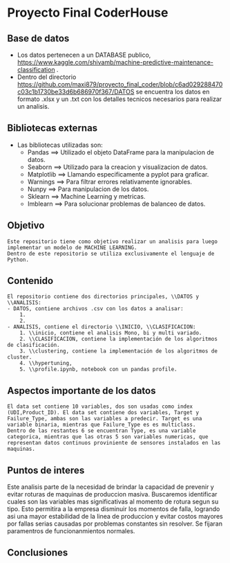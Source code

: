 # Proyecto Final CoderHouse

## Base de datos
- Los datos pertenecen a un DATABASE publico, https://www.kaggle.com/shivamb/machine-predictive-maintenance-classification .
- Dentro del directorio https://github.com/maxi879/proyecto_final_coder/blob/c6ad029288470c03c1b1730be33d6b686970f367/DATOS se encuentra los datos en formato .xlsx y un .txt con los detalles tecnicos necesarios para realizar un analisis.
## Bibliotecas externas 
- Las bibliotecas utilizadas son:
    - Pandas ==> Utilizado el objeto DataFrame para la manipulacion de  datos.
    - Seaborn ==> Utilizado para la creacion y visualizacion de datos.
    - Matplotlib ==> Llamando especificamente a pyplot para graficar.
    - Warnings ==> Para filtrar errores relativamente ignorables.
    - Nunpy ==> Para manipulacion de los datos.
    - Sklearn ==> Machine Learning y metricas.
    - Imblearn ==> Para solucionar problemas de balanceo de datos.
## Objetivo
    Este repositorio tiene como objetivo realizar un analisis para luego implementar un modelo de MACHINE LEARNING. 
    Dentro de este repositorio se utiliza exclusivamente el lenguaje de Python.
## Contenido
    El repositorio contiene dos directorios principales, \\DATOS y \\ANALISIS:
    - DATOS, contiene archivos .csv con los datos a analisar:
        1.
        2.
    - ANALISIS, contiene el directorio \\INICIO, \\CLASIFICACION:
        1. \\inicio, contiene el analisis Mono, bi y multi variado.
        2. \\CLASIFICACION, contiene la implementación de los algoritmos de clasificación. 
        3. \\clustering, contiene la implementación de los algoritmos de cluster.
        4. \\hypertuning, 
        5. \\profile.ipynb, notebook con un pandas profile.
## Aspectos importante de los datos
    El data set contiene 10 variables, dos son usadas como index (UDI,Product_ID). El data set contiene dos variables, Target y Failure_Type, ambas son las variables a predecir. Target es una variable binaria, mientras que Failure_Type es es multiclass.
    Dentro de las restantes 6 se encuentran Type, es una variable categorica, mientras que las otras 5 son variables numericas, que representan datos continuos proviniente de sensores instalados en las maquinas.
## Puntos de interes
Este analisis parte de la necesidad de brindar la capacidad de prevenir y evitar roturas de maquinas de produccion masiva.
Buscaremos identificar cuales son las variables mas significativas al momento de rotura segun su tipo. Esto permitira a la empresa disminuir los momentos de falla, logrando asi una mayor estabilidad de la linea de produccion y evitar costos mayores por fallas serias causadas por problemas constantes sin resolver. Se fijaran paramentros de funcionanmientos normales.

## Conclusiones


